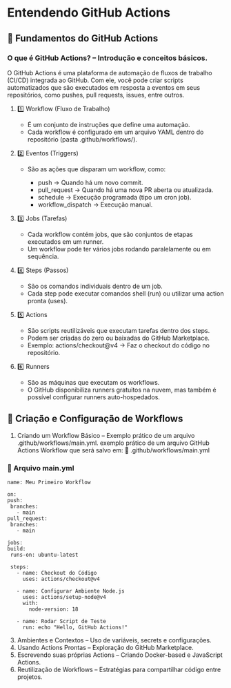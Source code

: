 # Entendendo GitHub Actions

## 🔹 Fundamentos do GitHub Actions

### O que é GitHub Actions? – Introdução e conceitos básicos.
   
   O GitHub Actions é uma plataforma de automação de fluxos de trabalho (CI/CD) integrada ao GitHub. Com ele, você pode criar scripts automatizados que são executados em resposta a eventos em seus repositórios, como pushes, pull requests, issues, entre outros.

   1. 1️⃣ Workflow (Fluxo de Trabalho)

      - É um conjunto de instruções que define uma automação.
      - Cada workflow é configurado em um arquivo YAML dentro do repositório (pasta .github/workflows/).
     
   2. 2️⃣ Eventos (Triggers)
      
      - São as ações que disparam um workflow, como:

        * push → Quando há um novo commit.
        * pull_request → Quando há uma nova PR aberta ou atualizada.
        * schedule → Execução programada (tipo um cron job).
        * workflow_dispatch → Execução manual.
          
   3. 3️⃣ Jobs (Tarefas)

      - Cada workflow contém jobs, que são conjuntos de etapas executados em um runner.
      - Um workflow pode ter vários jobs rodando paralelamente ou em sequência.
        
   4. 4️⃣ Steps (Passos)

      - São os comandos individuais dentro de um job.
      - Cada step pode executar comandos shell (run) ou utilizar uma action pronta (uses).

   5. 5️⃣ Actions

      - São scripts reutilizáveis que executam tarefas dentro dos steps.
      - Podem ser criadas do zero ou baixadas do GitHub Marketplace.
      - Exemplo: actions/checkout@v4 → Faz o checkout do código no repositório.
        
   6. 6️⃣ Runners

      - São as máquinas que executam os workflows.
      - O GitHub disponibiliza runners gratuitos na nuvem, mas também é possível configurar runners auto-hospedados.
     
   ## 🔹 Criação e Configuração de Workflows

   1. Criando um Workflow Básico – Exemplo prático de um arquivo .github/workflows/main.yml.
      exemplo prático de um arquivo GitHub Actions Workflow que será salvo em: 📂 .github/workflows/main.yml

   ### 📝 Arquivo main.yml

   ```
name: Meu Primeiro Workflow

on:
  push:
    branches:
      - main
  pull_request:
    branches:
      - main

jobs:
  build:
    runs-on: ubuntu-latest

    steps:
      - name: Checkout do Código
        uses: actions/checkout@v4

      - name: Configurar Ambiente Node.js
        uses: actions/setup-node@v4
        with:
          node-version: 18

      - name: Rodar Script de Teste
        run: echo "Hello, GitHub Actions!"
```

   3. Ambientes e Contextos – Uso de variáveis, secrets e configurações.
   4. Usando Actions Prontas – Exploração do GitHub Marketplace.
   5. Escrevendo suas próprias Actions – Criando Docker-based e JavaScript Actions.
   6. Reutilização de Workflows – Estratégias para compartilhar código entre projetos.

      



      

